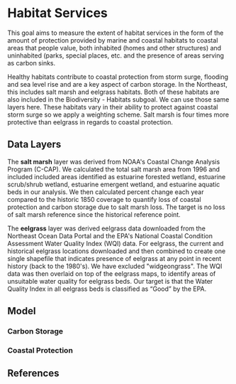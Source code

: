 # Habitat Services

This goal aims to measure the extent of habitat services in the form of the amount of protection provided by marine and coastal habitats to coastal areas that people value, both inhabited (homes and other structures) and uninhabited (parks, special places, etc. and the presence of areas serving as carbon sinks.

Healthy habitats contribute to coastal protection from storm surge, flooding and sea level rise and are a key aspect of carbon storage. In the Northeast, this includes salt marsh and eelgrass habitats. Both of these habitats are also included in the Biodiversity - Habitats subgoal. We can use those same layers here. These habitats vary in their ability to protect against coastal storm surge so we apply a weighting scheme. Salt marsh is four times more protective than eelgrass in regards to coastal protection. 

## Data Layers

The **salt marsh** layer was derived from NOAA's Coastal Change Analysis Program (C-CAP). We calculated the total salt marsh area from 1996 and included included areas identified as estuarine forested wetland, estuarine scrub/shrub wetland, estuarine emergent wetland, and estuarine aquatic beds in our analysis. We then calculated percent change each year compared to the historic 1850 coverage to quantify loss of coastal protection and carbon storage due to salt marsh loss. The target is no loss of salt marsh reference since the historical reference point.

The **eelgrass** layer was derived eelgrass data downloaded from the Northeast Ocean Data Portal and the EPA's National Coastal Condition Assessment Water Quality Index (WQI) data. For eelgrass, the current and historical eelgrass locations downloaded and then combined to create one single shapefile that indicates presence of eelgrass at any point in recent history (back to the 1980's). We have excluded "widgeongrass". The WQI data was then overlaid on top of the eelgrass maps, to identify areas of unsuitable water quality for eelgrass beds. Our target is that the Water Quality Index in all eelgrass beds is classified as “Good” by the EPA.

## Model

### Carbon Storage

### Coastal Protection

## References